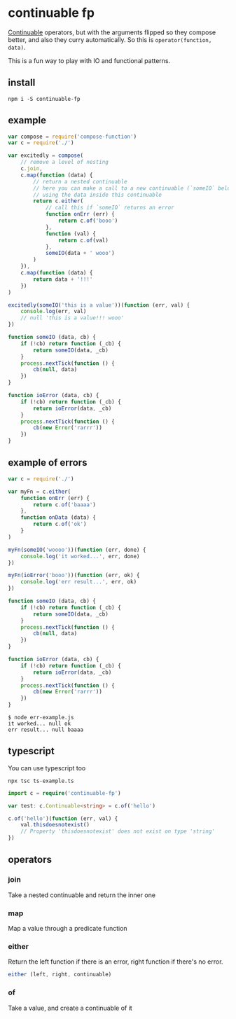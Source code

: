 # continuable fp

[Continuable](https://github.com/Raynos/continuable) operators, but with the arguments flipped so they compose better, and also they curry automatically. So this is `operator(function, data)`.

This is a fun way to play with IO and functional patterns.

## install
```
npm i -S continuable-fp
```

## example

```js
var compose = require('compose-function')
var c = require('./')

var excitedly = compose(
    // remove a level of nesting
    c.join,
    c.map(function (data) {
        // return a nested continuable
        // here you can make a call to a new continuable (`someIO` below),
        // using the data inside this continuable
        return c.either(
            // call this if `someIO` returns an error
            function onErr (err) {
                return c.of('booo')
            },
            function (val) {
                return c.of(val)
            },
            someIO(data + ' wooo')
        )
    }),
    c.map(function (data) {
        return data + '!!!'
    })
)

excitedly(someIO('this is a value'))(function (err, val) {
    console.log(err, val)
    // null 'this is a value!!! wooo'
})

function someIO (data, cb) {
    if (!cb) return function (_cb) {
        return someIO(data, _cb)
    }
    process.nextTick(function () {
        cb(null, data)
    })
}

function ioError (data, cb) {
    if (!cb) return function (_cb) {
        return ioError(data, _cb)
    }
    process.nextTick(function () {
        cb(new Error('rarrr'))
    })
}
```

## example of errors

```js
var c = require('./')

var myFn = c.either(
    function onErr (err) {
        return c.of('baaaa')
    },
    function onData (data) {
        return c.of('ok')
    }
)

myFn(someIO('woooo'))(function (err, done) {
    console.log('it worked...', err, done)
})

myFn(ioError('booo'))(function (err, ok) {
    console.log('err result...', err, ok)
})

function someIO (data, cb) {
    if (!cb) return function (_cb) {
        return someIO(data, _cb)
    }
    process.nextTick(function () {
        cb(null, data)
    })
}

function ioError (data, cb) {
    if (!cb) return function (_cb) {
        return ioError(data, _cb)
    }
    process.nextTick(function () {
        cb(new Error('rarrr'))
    })
}
```

```
$ node err-example.js
it worked... null ok
err result... null baaaa
```

## typescript

You can use typescript too

```
npx tsc ts-example.ts
```

```typescript
import c = require('continuable-fp')

var test: c.Continuable<string> = c.of('hello')

c.of('hello')(function (err, val) {
    val.thisdoesnotexist()
    // Property 'thisdoesnotexist' does not exist on type 'string'
})
```

## operators

### join
Take a nested continuable and return the inner one

### map
Map a value through a predicate function

### either
Return the left function if there is an error, right function if there's no error.

```js
either (left, right, continuable)
```

### of
Take a value, and create a continuable of it





